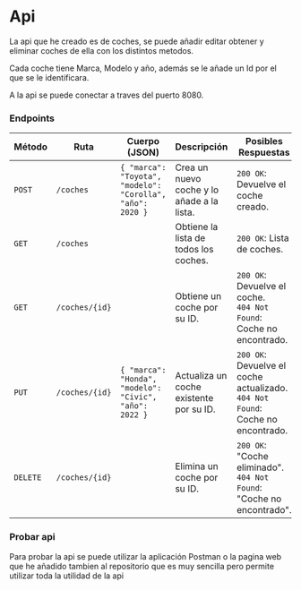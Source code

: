 # Api

La api que he creado es de coches, se puede añadir editar obtener y eliminar coches de ella con los distintos metodos.

Cada coche tiene Marca, Modelo y año, además se le añade un Id por el que se le identificara.

A la api se puede conectar a traves del puerto 8080.

### Endpoints

| Método  | Ruta            | Cuerpo (JSON)                                          | Descripción                                  | Posibles Respuestas |
|---------|----------------|-------------------------------------------------------|----------------------------------------------|----------------------|
| `POST`  | `/coches`       | `{ "marca": "Toyota", "modelo": "Corolla", "año": 2020 }` | Crea un nuevo coche y lo añade a la lista. | `200 OK`: Devuelve el coche creado. |
| `GET`   | `/coches`       |                                                 | Obtiene la lista de todos los coches.       | `200 OK`: Lista de coches. |
| `GET`   | `/coches/{id}`  |                                                 | Obtiene un coche por su ID.                 | `200 OK`: Devuelve el coche. <br> `404 Not Found`: Coche no encontrado. |
| `PUT`   | `/coches/{id}`  | `{ "marca": "Honda", "modelo": "Civic", "año": 2022 }` | Actualiza un coche existente por su ID.     | `200 OK`: Devuelve el coche actualizado. <br> `404 Not Found`: Coche no encontrado. |
| `DELETE`| `/coches/{id}`  |                                                  | Elimina un coche por su ID.                 | `200 OK`: "Coche eliminado". <br> `404 Not Found`: "Coche no encontrado". |

### Probar api
Para probar la api se puede utilizar la aplicación Postman o la pagina web que he añadido tambien al repositorio que es muy sencilla pero permite utilizar toda la utilidad de la api
